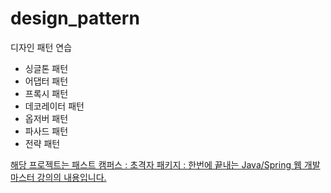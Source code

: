 # design_pattern
디자인 패턴 연습

- 싱글톤 패턴
- 어댑터 패턴
- 프록시 패턴
- 데코레이터 패턴
- 옵저버 패턴
- 파사드 패턴
- 전략 패턴

[해당 프로젝트는 패스트 캠퍼스 : 초격자 패키지 : 한번에 끝내는 Java/Spring 웹 개발 마스터 강의의 내용입니다. ](https://github.com/steve-developer/fastcampus-springboot-introduction)
